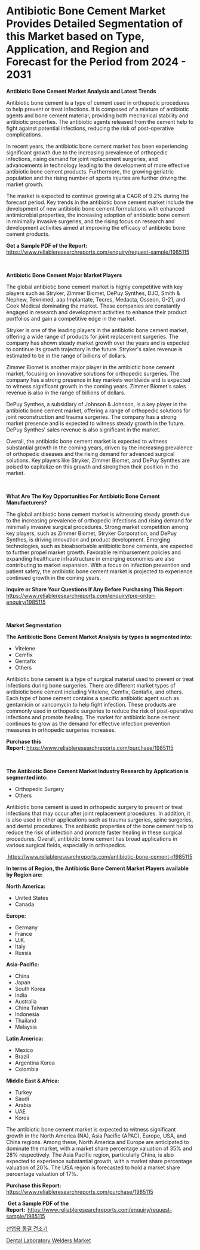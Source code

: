 <p><h1>Antibiotic Bone Cement Market Provides Detailed Segmentation of this Market based on Type, Application, and Region and Forecast for the Period from 2024 - 2031</h1></p><p><strong>Antibiotic Bone Cement Market Analysis and Latest Trends</strong></p>
<p><p>Antibiotic bone cement is a type of cement used in orthopedic procedures to help prevent or treat infections. It is composed of a mixture of antibiotic agents and bone cement material, providing both mechanical stability and antibiotic properties. The antibiotic agents released from the cement help to fight against potential infections, reducing the risk of post-operative complications.</p><p>In recent years, the antibiotic bone cement market has been experiencing significant growth due to the increasing prevalence of orthopedic infections, rising demand for joint replacement surgeries, and advancements in technology leading to the development of more effective antibiotic bone cement products. Furthermore, the growing geriatric population and the rising number of sports injuries are further driving the market growth.</p><p>The market is expected to continue growing at a CAGR of 9.2% during the forecast period. Key trends in the antibiotic bone cement market include the development of new antibiotic bone cement formulations with enhanced antimicrobial properties, the increasing adoption of antibiotic bone cement in minimally invasive surgeries, and the rising focus on research and development activities aimed at improving the efficacy of antibiotic bone cement products.</p></p>
<p><strong>Get a Sample PDF of the Report:&nbsp;</strong> <a href="https://www.reliableresearchreports.com/enquiry/request-sample/1985115">https://www.reliableresearchreports.com/enquiry/request-sample/1985115</a></p>
<p>&nbsp;</p>
<p><strong>Antibiotic Bone Cement Major Market Players</strong></p>
<p><p>The global antibiotic bone cement market is highly competitive with key players such as Stryker, Zimmer Biomet, DePuy Synthes, DJO, Smith & Nephew, Teknimed, aap Implantate, Tecres, Medacta, Osseon, G-21, and Cook Medical dominating the market. These companies are constantly engaged in research and development activities to enhance their product portfolios and gain a competitive edge in the market.</p><p>Stryker is one of the leading players in the antibiotic bone cement market, offering a wide range of products for joint replacement surgeries. The company has shown steady market growth over the years and is expected to continue its growth trajectory in the future. Stryker's sales revenue is estimated to be in the range of billions of dollars.</p><p>Zimmer Biomet is another major player in the antibiotic bone cement market, focusing on innovative solutions for orthopedic surgeries. The company has a strong presence in key markets worldwide and is expected to witness significant growth in the coming years. Zimmer Biomet's sales revenue is also in the range of billions of dollars.</p><p>DePuy Synthes, a subsidiary of Johnson & Johnson, is a key player in the antibiotic bone cement market, offering a range of orthopedic solutions for joint reconstruction and trauma surgeries. The company has a strong market presence and is expected to witness steady growth in the future. DePuy Synthes' sales revenue is also significant in the market.</p><p>Overall, the antibiotic bone cement market is expected to witness substantial growth in the coming years, driven by the increasing prevalence of orthopedic diseases and the rising demand for advanced surgical solutions. Key players like Stryker, Zimmer Biomet, and DePuy Synthes are poised to capitalize on this growth and strengthen their position in the market.</p></p>
<p>&nbsp;</p>
<p><strong>What Are The Key Opportunities For Antibiotic Bone Cement Manufacturers?</strong></p>
<p><p>The global antibiotic bone cement market is witnessing steady growth due to the increasing prevalence of orthopedic infections and rising demand for minimally invasive surgical procedures. Strong market competition among key players, such as Zimmer Biomet, Stryker Corporation, and DePuy Synthes, is driving innovation and product development. Emerging technologies, such as bioabsorbable antibiotic bone cements, are expected to further propel market growth. Favorable reimbursement policies and expanding healthcare infrastructure in emerging economies are also contributing to market expansion. With a focus on infection prevention and patient safety, the antibiotic bone cement market is projected to experience continued growth in the coming years.</p></p>
<p><strong>Inquire or Share Your Questions If Any Before Purchasing This Report:</strong> <a href="https://www.reliableresearchreports.com/enquiry/pre-order-enquiry/1985115">https://www.reliableresearchreports.com/enquiry/pre-order-enquiry/1985115</a></p>
<p>&nbsp;</p>
<p><strong>Market Segmentation</strong></p>
<p><strong>The Antibiotic Bone Cement Market Analysis by types is segmented into:</strong></p>
<p><ul><li>Vitelene</li><li>Cemfix</li><li>Gentafix</li><li>Others</li></ul></p>
<p><p>Antibiotic bone cement is a type of surgical material used to prevent or treat infections during bone surgeries. There are different market types of antibiotic bone cement including Vitelene, Cemfix, Gentafix, and others. Each type of bone cement contains a specific antibiotic agent such as gentamicin or vancomycin to help fight infection. These products are commonly used in orthopedic surgeries to reduce the risk of post-operative infections and promote healing. The market for antibiotic bone cement continues to grow as the demand for effective infection prevention measures in orthopedic surgeries increases.</p></p>
<p><strong>Purchase this Report:&nbsp;</strong><a href="https://www.reliableresearchreports.com/purchase/1985115">https://www.reliableresearchreports.com/purchase/1985115</a></p>
<p>&nbsp;</p>
<p><strong>The Antibiotic Bone Cement Market Industry Research by Application is segmented into:</strong></p>
<p><ul><li>Orthopedic Surgery</li><li>Others</li></ul></p>
<p><p>Antibiotic bone cement is used in orthopedic surgery to prevent or treat infections that may occur after joint replacement procedures. In addition, it is also used in other applications such as trauma surgeries, spine surgeries, and dental procedures. The antibiotic properties of the bone cement help to reduce the risk of infection and promote faster healing in these surgical procedures. Overall, antibiotic bone cement has broad applications in various surgical fields, especially in orthopedics.</p></p>
<p><a href="https://www.reliableresearchreports.com/antibiotic-bone-cement-r1985115">&nbsp;https://www.reliableresearchreports.com/antibiotic-bone-cement-r1985115</a></p>
<p><strong>In terms of Region, the Antibiotic Bone Cement Market Players available by Region are:</strong></p>
<p>
    <p> <strong> North America: </strong>
        <ul>
            <li>United States</li>
            <li>Canada</li>
        </ul>
        </p> 
    <p> <strong> Europe: </strong>
        <ul>
            <li>Germany</li>
            <li>France</li>
            <li>U.K.</li>
            <li>Italy</li>
            <li>Russia</li>
        </ul>
        </p> 
    <p> <strong> Asia-Pacific: </strong>
        <ul>
            <li>China</li>
            <li>Japan</li>
            <li>South Korea</li>
            <li>India</li>
            <li>Australia</li>
            <li>China Taiwan</li>
            <li>Indonesia</li>
            <li>Thailand</li>
            <li>Malaysia</li>
        </ul>
        </p> 
    <p> <strong> Latin America: </strong>
        <ul>
            <li>Mexico</li>
            <li>Brazil</li>
            <li>Argentina Korea</li>
            <li>Colombia</li>
        </ul>
        </p> 
    <p> <strong> Middle East & Africa: </strong>
        <ul>
            <li>Turkey</li>
            <li>Saudi</li>
            <li>Arabia</li>
            <li>UAE</li>
            <li>Korea</li>
        </ul>
    </p>
    </p>
<p><p>The antibiotic bone cement market is expected to witness significant growth in the North America (NA), Asia Pacific (APAC), Europe, USA, and China regions. Among these, North America and Europe are anticipated to dominate the market, with a market share percentage valuation of 35% and 28% respectively. The Asia Pacific region, particularly China, is also expected to experience substantial growth, with a market share percentage valuation of 20%. The USA region is forecasted to hold a market share percentage valuation of 17%.</p></p>
<p><strong>Purchase this Report: </strong><a href="https://www.reliableresearchreports.com/purchase/1985115">https://www.reliableresearchreports.com/purchase/1985115</a></p>
<p>&nbsp;<strong>Get a Sample PDF of the Report:&nbsp;&nbsp;</strong><a href="https://www.reliableresearchreports.com/enquiry/request-sample/1985115">https://www.reliableresearchreports.com/enquiry/request-sample/1985115</a></p>
<p><strong></strong></p>
<p><p><a href="https://github.com/royErdmtyan906778/Market-Research-Report-List-1/blob/main/571238044303.md">산업용 동결 건조기</a></p><p><a href="https://github.com/CliffMedina6/Market-Research-Report-List-4/blob/main/dental-laboratory-welders-market.md">Dental Laboratory Welders Market</a></p></p>